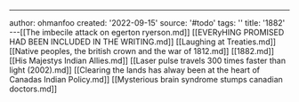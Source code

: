---
author: ohmanfoo
created: '2022-09-15'
source: '#todo'
tags: ''
title: '1882'
---[[The imbecile attack on egerton ryerson.md]]
[[EVERyHING PROMISED HAD BEEN INCLUDED IN THE WRITING.md]]
[[Laughing at Treaties.md]]
[[Native peoples, the british crown and the war of 1812.md]]
[[1882.md]]
[[His Majestys Indian Allies.md]]
[[Laser pulse travels 300 times faster than light (2002).md]]
[[Clearing the lands has alway been at the heart of Canadas Indian Policy.md]]
[[Mysterious brain syndrome stumps canadian doctors.md]]
